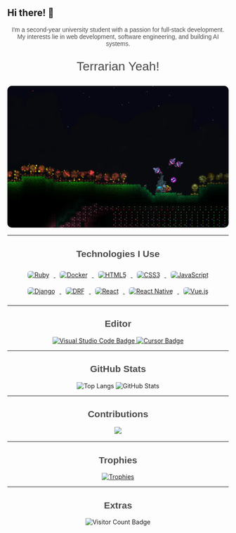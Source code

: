 ## Hi there! 👋

<p align="center" style="font-family: 'Poppins', sans-serif; color: #4A4A4A;">
I'm a second-year university student with a passion for full-stack development.  
My interests lie in web development, software engineering, and building AI systems.  
</p>

<p align="center" style="font-family: 'Poppins', sans-serif; color: #4A4A4A; font-size: 2em;">
  Terrarian Yeah!
</p>


<p align="center">
  <img src="images/terraria.png" alt="Terraria Image" style="border-radius: 10px;"/>
</p>

<!--
[![Rating](https://badgen.org/img/atcoder/hasitaka/rating/algorithm?style=plastic)](https://atcoder.jp/users/hasitaka?contestType=algo)
-->

---

<h2 align="center" style="font-family: 'Poppins', sans-serif; color: #4A4A4A;">Technologies I Use</h2>

<p align="center">
  <a href="https://www.ruby-lang.org/">
    <img src="https://cdn.jsdelivr.net/npm/simple-icons@v5/icons/ruby.svg" alt="Ruby" height="50" style="margin: 10px; background-color: white; border-radius: 5px;"/>
  </a>
  <a href="https://www.docker.com/">
    <img src="https://cdn.jsdelivr.net/npm/simple-icons@v5/icons/docker.svg" alt="Docker" height="50" style="margin: 10px; background-color: white; border-radius: 5px;"/>
  </a>
  <a href="https://developer.mozilla.org/en-US/docs/Web/Guide/HTML">
    <img src="https://cdn.jsdelivr.net/npm/simple-icons@v5/icons/html5.svg" alt="HTML5" height="50" style="margin: 10px; background-color: white; border-radius: 5px;"/>
  </a>
  <a href="https://developer.mozilla.org/en-US/docs/Web/CSS">
    <img src="https://cdn.jsdelivr.net/npm/simple-icons@v5/icons/css3.svg" alt="CSS3" height="50" style="margin: 10px; background-color: white; border-radius: 5px;"/>
  </a>
  <a href="https://developer.mozilla.org/en-US/docs/Web/JavaScript">
    <img src="https://cdn.jsdelivr.net/npm/simple-icons@v5/icons/javascript.svg" alt="JavaScript" height="50" style="margin: 10px; background-color: white; border-radius: 5px;"/>
  </a>
  <a href="https://www.djangoproject.com/">
    <img src="https://cdn.jsdelivr.net/npm/simple-icons@v5/icons/django.svg" alt="Django" height="50" style="margin: 10px; background-color: white; border-radius: 5px;"/>
  </a>
  <a href="https://www.django-rest-framework.org/">
    <img src="https://cdn.jsdelivr.net/npm/simple-icons@v5/icons/django.svg" alt="DRF" height="50" style="margin: 10px; background-color: white; border-radius: 5px;"/>
  </a>
  <a href="https://reactjs.org/">
    <img src="https://cdn.jsdelivr.net/npm/simple-icons@v5/icons/react.svg" alt="React" height="50" style="margin: 10px; background-color: white; border-radius: 5px;"/>
  </a>
  <a href="https://reactnative.dev/">
    <img src="https://cdn.jsdelivr.net/npm/simple-icons@v5/icons/react.svg" alt="React Native" height="50" style="margin: 10px; background-color: white; border-radius: 5px;"/>
  </a>
  <a href="https://vuejs.org/">
    <img src="https://cdn.jsdelivr.net/npm/simple-icons@v5/icons/vuedotjs.svg" alt="Vue.js" height="50" style="margin: 10px; background-color: white; border-radius: 5px;"/>
  </a>
</p>

---

<h2 align="center" style="font-family: 'Poppins', sans-serif; color: #4A4A4A;">Editor</h2>

<p align="center">
  <a href="https://code.visualstudio.com/">
    <img src="https://img.shields.io/badge/Visual_Studio_Code-blue?style=for-the-badge&logo=visual-studio-code&logoColor=white" alt="Visual Studio Code Badge"/>
  </a>
  <a href="https://cursor.so/">
    <img src="https://img.shields.io/badge/Cursor-black?style=for-the-badge&logo=cursor&logoColor=white" alt="Cursor Badge"/>
  </a>
</p>

---

<h2 align="center" style="font-family: 'Poppins', sans-serif; color: #4A4A4A;">GitHub Stats</h2>

<p align="center">
  <img alt="Top Langs" height="150px" src="https://github-readme-stats.vercel.app/api/top-langs/?username=taku072002T&layout=compact&count_private=true&show_icons=true&theme=tokyonight" />
  <img alt="GitHub Stats" height="150px" src="https://github-readme-stats.vercel.app/api?username=taku072002T&count_private=true&show_icons=true&theme=tokyonight" />
</p>

---

<h2 align="center" style="font-family: 'Poppins', sans-serif; color: #4A4A4A;">Contributions</h2>

<p align="center">
  <img src="https://github-profile-summary-cards.vercel.app/api/cards/profile-details?username=taku072002T&theme=2077" />
</p>

---

<h2 align="center" style="font-family: 'Poppins', sans-serif; color: #4A4A4A;">Trophies</h2>

<p align="center">
  <a href="https://github-profile-trophy.vercel.app/?username=taku072002T&theme=onedark">
    <img src="https://github-profile-trophy.vercel.app/?username=taku072002T&theme=onedark" alt="Trophies" />
  </a>
</p>

---

<h2 align="center" style="font-family: 'Poppins', sans-serif; color: #4A4A4A;">Extras</h2>

<p align="center">
  <img src="https://komarev.com/ghpvc/?username=taku072002T&style=for-the-badge&color=brightgreen" alt="Visitor Count Badge"/>
</p>

<!-- Add this to the head of your HTML file -->
<link href="https://fonts.googleapis.com/css2?family=Poppins:wght@300;400;500&display=swap" rel="stylesheet">
